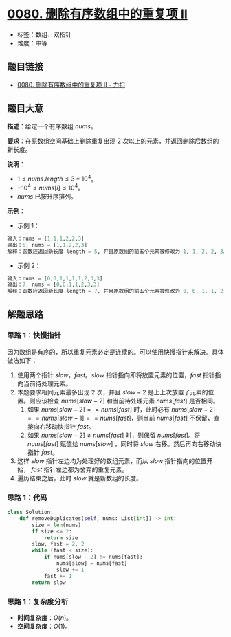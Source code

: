 # [0080. 删除有序数组中的重复项 II](https://leetcode.cn/problems/remove-duplicates-from-sorted-array-ii/)

- 标签：数组、双指针
- 难度：中等

## 题目链接

- [0080. 删除有序数组中的重复项 II - 力扣](https://leetcode.cn/problems/remove-duplicates-from-sorted-array-ii/)

## 题目大意

**描述**：给定一个有序数组 $nums$。

**要求**：在原数组空间基础上删除重复出现 $2$ 次以上的元素，并返回删除后数组的新长度。

**说明**：

- $1 \le nums.length \le 3 * 10^4$。
- $-10^4 \le nums[i] \le 10^4$。
- $nums$ 已按升序排列。

**示例**：

- 示例 1：

```python
输入：nums = [1,1,1,2,2,3]
输出：5, nums = [1,1,2,2,3]
解释：函数应返回新长度 length = 5, 并且原数组的前五个元素被修改为 1, 1, 2, 2, 3。 不需要考虑数组中超出新长度后面的元素。
```

- 示例 2：

```python
输入：nums = [0,0,1,1,1,1,2,3,3]
输出：7, nums = [0,0,1,1,2,3,3]
解释：函数应返回新长度 length = 7, 并且原数组的前五个元素被修改为 0, 0, 1, 1, 2, 3, 3。 不需要考虑数组中超出新长度后面的元素。
```

## 解题思路

### 思路 1：快慢指针

因为数组是有序的，所以重复元素必定是连续的。可以使用快慢指针来解决。具体做法如下：

1. 使用两个指针 $slow$，$fast$。$slow$ 指针指向即将放置元素的位置，$fast$ 指针指向当前待处理元素。
2. 本题要求相同元素最多出现 $2$ 次，并且 $slow - 2$ 是上上次放置了元素的位置。则应该检查 $nums[slow - 2]$ 和当前待处理元素 $nums[fast]$ 是否相同。
   1. 如果 $nums[slow - 2] == nums[fast]$ 时，此时必有 $nums[slow - 2] == nums[slow - 1] == nums[fast]$，则当前 $nums[fast]$ 不保留，直接向右移动快指针 $fast$。
   2. 如果 $nums[slow - 2] \ne nums[fast]$ 时，则保留 $nums[fast]$。将 $nums[fast]$ 赋值给 $nums[slow]$ ，同时将 $slow$ 右移。然后再向右移动快指针 $fast$。
3. 这样 $slow$ 指针左边均为处理好的数组元素，而从 $slow$ 指针指向的位置开始， $fast$ 指针左边都为舍弃的重复元素。
4. 遍历结束之后，此时 $slow$ 就是新数组的长度。

### 思路 1：代码

```python
class Solution:
    def removeDuplicates(self, nums: List[int]) -> int:
        size = len(nums)
        if size <= 2:
            return size
        slow, fast = 2, 2
        while (fast < size):
            if nums[slow - 2] != nums[fast]:
                nums[slow] = nums[fast]
                slow += 1
            fast += 1
        return slow
```

### 思路 1：复杂度分析

- **时间复杂度**：$O(n)$。
- **空间复杂度**：$O(1)$。